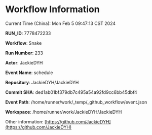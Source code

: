 # Workflow Information

Current Time (China): Mon Feb  5 09:47:13 CST 2024  

**RUN_ID**: 7778472233  

**Workflow**: Snake  

**Run Number**: 233  

**Actor**: JackieDYH  

**Event Name**: schedule  

**Repository**: JackieDYH/JackieDYH  

**Commit SHA**: ded1ab01bf379db7c495a54a92fd9cc6bb45dbf4  

**Event Path**: /home/runner/work/_temp/_github_workflow/event.json  

**Workspace**: /home/runner/work/JackieDYH/JackieDYH  

Other information: [https://github.com/JackieDYH](https://github.com/JackieDYH)
